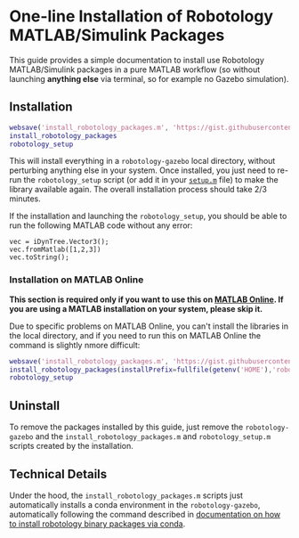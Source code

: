# One-line Installation of Robotology MATLAB/Simulink Packages

This guide provides a simple documentation to install use Robotology MATLAB/Simulink packages in a pure MATLAB workflow (so without launching **anything else** via terminal, so for example no Gazebo simulation).

## Installation
~~~matlab
websave('install_robotology_packages.m', 'https://gist.githubusercontent.com/traversaro/cb955c93c71728be65e881d9766e74fb/raw/003d4efb4dd0d1f22754aac551126e6447f53285/install_robotology_packages.m')
install_robotology_packages
robotology_setup
~~~
This will install everything in a `robotology-gazebo` local directory, without perturbing anything else in your system. 
Once installed, you just need to re-run the `robotology_setup` script (or add it in your [`setup.m`](https://www.mathworks.com/help/matlab/ref/startup.html) file) to make the library available again. The overall installation process should take 2/3 minutes.

If the installation and launching the `robotology_setup`, you should be able to run the following MATLAB code without any error:
~~~
vec = iDynTree.Vector3();
vec.fromMatlab([1,2,3])
vec.toString();
~~~



### Installation on MATLAB Online
**This section is required only if you want to use this on [MATLAB Online](https://www.mathworks.com/products/matlab-online.html). If you are using a MATLAB installation on your system, please skip it.**

Due to specific problems on MATLAB Online, you can't install the libraries in the local directory, and if you need to run this on MATLAB Online the command is slightly nmore difficult: 
~~~matlab
websave('install_robotology_packages.m', 'https://gist.githubusercontent.com/traversaro/cb955c93c71728be65e881d9766e74fb/raw/003d4efb4dd0d1f22754aac551126e6447f53285/install_robotology_packages.m')
install_robotology_packages(installPrefix=fullfile(getenv('HOME'),'robotology-matlab'))
robotology_setup
~~~

## Uninstall 

To remove the packages installed by this guide, just remove the `robotology-gazebo` and the `install_robotology_packages.m` and `robotology_setup.m` scripts created by the installation.

## Technical Details

Under the hood, the `install_robotology_packages.m` scripts just automatically installs a conda environment in the `robotology-gazebo`, automatically following the command described in [documentation on how to install robotology binary packages via conda](./conda.md).
